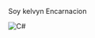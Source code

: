 Soy kelvyn Encarnacion

![C#](https://img.shields.io/badge/C%23-239120?style=for-the-badge&logo=c-sharp&logoColor=white)




